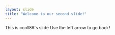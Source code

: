 ```yaml
---
layout: slide
title: "Welcome to our second slide!"
---
```

This is ccoll86's slide
Use the left arrow to go back!